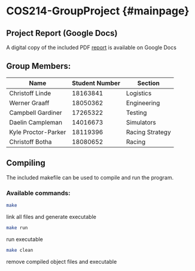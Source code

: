 # COS214-GroupProject {#mainpage}

## Project Report (Google Docs)
A digital copy of the included PDF [report](https://docs.google.com/document/d/10xRMw7jx-v39a0AKoW1tJiqRDaTlT49Ts2XGdcrZ1Ig/edit?usp=sharing) is available on Google Docs

## Group Members:
| Name | Student Number | Section |
| ---------- | ---------- | --- |
| Christoff Linde | 18163841 | Logistics |
| Werner Graaff | 18050362 | Engineering |
| Campbell Gardiner | 17265322 | Testing |
| Daelin Campleman | 14016673 | Simulators |
| Kyle Proctor-Parker	| 18119396 | Racing Strategy |
| Christoff Botha | 18080652 | Racing |

## Compiling
The included makefile can be used to compile and run the program.

### Available commands:
  ```bash
  make
  ```
  link all files and generate executable

  ```bash
  make run
  ```
  run executable

  ```bash
  make clean
  ```
  remove compiled object files and executable
